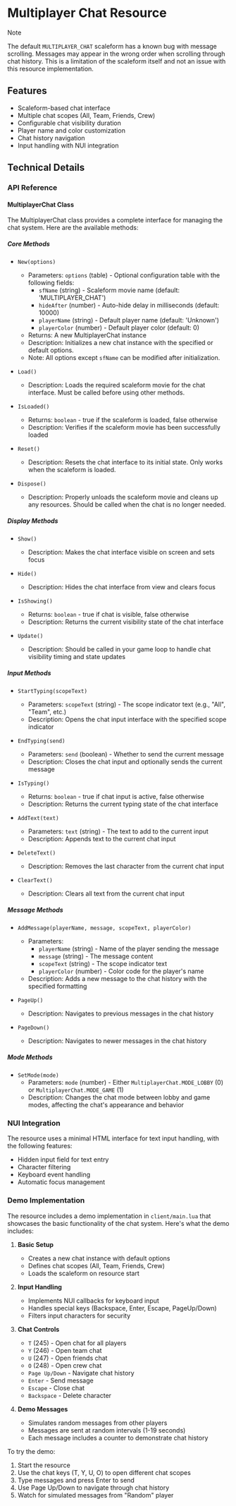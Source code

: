 # Multiplayer Chat Resource

> [!NOTE]
> The default `MULTIPLAYER_CHAT` scaleform has a known bug with message scrolling. Messages may appear in the wrong order when scrolling through chat history. This is a limitation of the scaleform itself and not an issue with this resource implementation.

## Features

- Scaleform-based chat interface
- Multiple chat scopes (All, Team, Friends, Crew)
- Configurable chat visibility duration
- Player name and color customization
- Chat history navigation
- Input handling with NUI integration

## Technical Details

### API Reference

#### MultiplayerChat Class

The MultiplayerChat class provides a complete interface for managing the chat system. Here are the available methods:

##### Core Methods

- `New(options)`
  - Parameters: `options` (table) - Optional configuration table with the following fields:
    - `sfName` (string) - Scaleform movie name (default: 'MULTIPLAYER_CHAT')
    - `hideAfter` (number) - Auto-hide delay in milliseconds (default: 10000)
    - `playerName` (string) - Default player name (default: 'Unknown')
    - `playerColor` (number) - Default player color (default: 0)
  - Returns: A new MultiplayerChat instance
  - Description: Initializes a new chat instance with the specified or default options.
  - Note: All options except `sfName` can be modified after initialization.

- `Load()`
  - Description: Loads the required scaleform movie for the chat interface. Must be called before using other methods.

- `IsLoaded()`
  - Returns: `boolean` - true if the scaleform is loaded, false otherwise
  - Description: Verifies if the scaleform movie has been successfully loaded

- `Reset()`
  - Description: Resets the chat interface to its initial state. Only works when the scaleform is loaded.

- `Dispose()`
  - Description: Properly unloads the scaleform movie and cleans up any resources. Should be called when the chat is no longer needed.

##### Display Methods

- `Show()`
  - Description: Makes the chat interface visible on screen and sets focus

- `Hide()`
  - Description: Hides the chat interface from view and clears focus

- `IsShowing()`
  - Returns: `boolean` - true if chat is visible, false otherwise
  - Description: Returns the current visibility state of the chat interface

- `Update()`
  - Description: Should be called in your game loop to handle chat visibility timing and state updates

##### Input Methods

- `StartTyping(scopeText)`
  - Parameters: `scopeText` (string) - The scope indicator text (e.g., "All", "Team", etc.)
  - Description: Opens the chat input interface with the specified scope indicator

- `EndTyping(send)`
  - Parameters: `send` (boolean) - Whether to send the current message
  - Description: Closes the chat input and optionally sends the current message

- `IsTyping()`
  - Returns: `boolean` - true if chat input is active, false otherwise
  - Description: Returns the current typing state of the chat interface

- `AddText(text)`
  - Parameters: `text` (string) - The text to add to the current input
  - Description: Appends text to the current chat input

- `DeleteText()`
  - Description: Removes the last character from the current chat input

- `ClearText()`
  - Description: Clears all text from the current chat input

##### Message Methods

- `AddMessage(playerName, message, scopeText, playerColor)`
  - Parameters:
    - `playerName` (string) - Name of the player sending the message
    - `message` (string) - The message content
    - `scopeText` (string) - The scope indicator text
    - `playerColor` (number) - Color code for the player's name
  - Description: Adds a new message to the chat history with the specified formatting

- `PageUp()`
  - Description: Navigates to previous messages in the chat history

- `PageDown()`
  - Description: Navigates to newer messages in the chat history

##### Mode Methods

- `SetMode(mode)`
  - Parameters: `mode` (number) - Either `MultiplayerChat.MODE_LOBBY` (0) or `MultiplayerChat.MODE_GAME` (1)
  - Description: Changes the chat mode between lobby and game modes, affecting the chat's appearance and behavior

### NUI Integration

The resource uses a minimal HTML interface for text input handling, with the following features:

- Hidden input field for text entry
- Character filtering
- Keyboard event handling
- Automatic focus management

### Demo Implementation

The resource includes a demo implementation in `client/main.lua` that showcases the basic functionality of the chat system. Here's what the demo includes:

1. **Basic Setup**
   - Creates a new chat instance with default options
   - Defines chat scopes (All, Team, Friends, Crew)
   - Loads the scaleform on resource start

2. **Input Handling**
   - Implements NUI callbacks for keyboard input
   - Handles special keys (Backspace, Enter, Escape, PageUp/Down)
   - Filters input characters for security

3. **Chat Controls**
   - `T` (245) - Open chat for all players
   - `Y` (246) - Open team chat
   - `U` (247) - Open friends chat
   - `O` (248) - Open crew chat
   - `Page Up/Down` - Navigate chat history
   - `Enter` - Send message
   - `Escape` - Close chat
   - `Backspace` - Delete character

4. **Demo Messages**
   - Simulates random messages from other players
   - Messages are sent at random intervals (1-19 seconds)
   - Each message includes a counter to demonstrate chat history

To try the demo:
1. Start the resource
2. Use the chat keys (T, Y, U, O) to open different chat scopes
3. Type messages and press Enter to send
4. Use Page Up/Down to navigate through chat history
5. Watch for simulated messages from "Random" player
